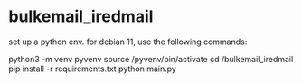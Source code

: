 # bulkemail_iredmail

set up a python env.
for debian 11, use the following commands:

python3 -m venv pyvenv
source /pyvenv/bin/activate
cd /bulkemail_iredmail
pip install -r requirements.txt
python main.py
